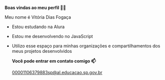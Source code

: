 **Boas vindas ao meu perfil 💙💙**

Meu nome é Vitória Dias Fogaça

- Estou estudando na Alura
- Estou me desenvolvendo no JavaScript
- Utilizo esse espaço para minhas organizações e compartilhamentos dos meus projetos desenvolvidos

   **Você pode entrar em contato comigo 📫**

   00001106379883sp@al.educacao.sp.gov.br
